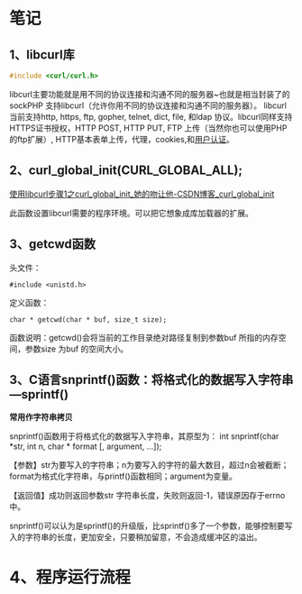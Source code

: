 # 笔记

## 1、libcurl库

```C
#include <curl/curl.h>
```

libcurl主要功能就是用不同的协议连接和沟通不同的服务器~也就是相当封装了的sockPHP 支持libcurl（允许你用不同的协议连接和沟通不同的服务器）。 libcurl当前支持http, https, ftp, gopher, telnet, dict, file, 和ldap 协议。libcurl同样支持HTTPS证书授权，HTTP POST, HTTP PUT, FTP 上传（当然你也可以使用PHP的ftp扩展）, HTTP基本表单上传，代理，cookies,和[用户认证](https://baike.baidu.com/item/用户认证/8726973)。

## 2、curl_global_init(CURL_GLOBAL_ALL);

[使用libcurl步骤1之curl_global_init_她的吻让他-CSDN博客_curl_global_init](https://blog.csdn.net/qq_37059136/article/details/83820281)

此函数设置libcurl需要的程序环境。可以把它想象成库加载器的扩展。

## 3、getcwd函数

头文件：

```
#include <unistd.h>
```

定义函数：

```
char * getcwd(char * buf, size_t size);
```

函数说明：getcwd()会将当前的工作目录绝对路径复制到参数buf 所指的内存空间，参数size 为buf 的空间大小。

## 3、C语言snprintf()函数：将格式化的数据写入字符串—sprintf()

**常用作字符串拷贝**

snprintf()函数用于将格式化的数据写入字符串，其原型为：
 int snprintf(char *str, int n, char * format [, argument, ...]);

【参数】str为要写入的字符串；n为要写入的字符的最大数目，超过n会被截断；format为格式化字符串，与printf()函数相同；argument为变量。

【返回值】成功则返回参数str 字符串长度，失败则返回-1，错误原因存于errno 中。

snprintf()可以认为是sprintf()的升级版，比sprintf()多了一个参数，能够控制要写入的字符串的长度，更加安全，只要稍加留意，不会造成缓冲区的溢出。



# 4、程序运行流程

